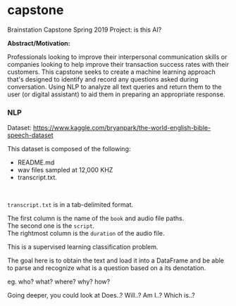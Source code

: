 # capstone
Brainstation Capstone Spring 2019 Project: is this AI?

__Abstract/Motivation:__ <br>

Professionals looking to improve their interpersonal communication skills or companies looking to help improve their transaction success rates with their customers. This capstone seeks to create a machine learning approach that's designed to identify and record any questions asked during conversation. Using NLP to analyze all text queries and return them to the user (or digital assistant) to aid them in preparing an appropriate response.

### NLP

Dataset: https://www.kaggle.com/bryanpark/the-world-english-bible-speech-dataset <br>

This dataset is composed of the following: <br>
- README.md
- wav files sampled at 12,000 KHZ
- transcript.txt.
<br>

`transcript.txt` is in a tab-delimited format. <br>

The first column is the name of the `book` and audio file paths. <br> 
The second one is the `script`. <br>
The rightmost column is the `duration` of the audio file. <br>

This is a supervised learning classification problem. <br>

The goal here is to obtain the text and load it into a DataFrame and be able to parse and recognize what is a question based on a its denotation. <br>

eg. who? what? where? why? how? <br>

Going deeper, you could look at Does..? Will..? Am I..? Which is..? <br>
